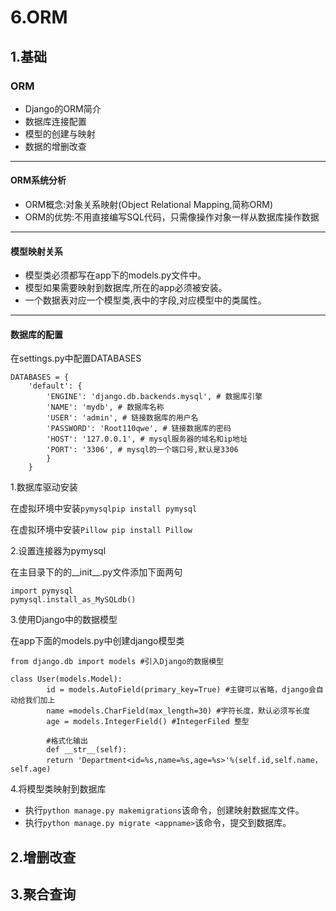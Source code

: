 # 6.ORM
## 1.基础
### ORM
* Django的ORM简介
* 数据库连接配置
* 模型的创建与映射
* 数据的增删改查
-----------------------------------------------------------
#### ORM系统分析
* ORM概念:对象关系映射(Object Relational Mapping,简称ORM)
* ORM的优势:不用直接编写SQL代码，只需像操作对象一样从数据库操作数据
-----------------------------------------------------------
#### 模型映射关系
* 模型类必须都写在app下的models.py文件中。
* 模型如果需要映射到数据库,所在的app必须被安装。
* 一个数据表对应一个模型类,表中的字段,对应模型中的类属性。
-----------------------------------------------------------
#### 数据库的配置
在settings.py中配置DATABASES
```
DATABASES = {
    'default': {
        'ENGINE': 'django.db.backends.mysql', # 数据库引擎
        'NAME': 'mydb', # 数据库名称
        'USER': 'admin', # 链接数据库的用户名
        'PASSWORD': 'Root110qwe', # 链接数据库的密码
        'HOST': '127.0.0.1', # mysql服务器的域名和ip地址
        'PORT': '3306', # mysql的一个端口号,默认是3306
        }
    }
```
1.数据库驱动安装

在虚拟环境中安装`pymysqlpip install pymysql`

在虚拟环境中安装`Pillow pip install Pillow`

2.设置连接器为pymysql

在主目录下的的__init__.py文件添加下面两句
```
import pymysql
pymysql.install_as_MySQLdb()
```

3.使用Django中的数据模型

在app下面的models.py中创建django模型类
```
from django.db import models #引入Django的数据模型

class User(models.Model):
        id = models.AutoField(primary_key=True) #主键可以省略，django会自动给我们加上
        name =models.CharField(max_length=30) #字符长度，默认必须写长度
        age = models.IntegerField() #IntegerFiled 整型

        #格式化输出
        def __str__(self):
        return 'Department<id=%s,name=%s,age=%s>'%(self.id,self.name，self.age)
```


4.将模型类映射到数据库
* 执行`python manage.py makemigrations`该命令，创建映射数据库文件。
* 执行`python manage.py migrate <appname>`该命令，提交到数据库。

## 2.增删改查
## 3.聚合查询